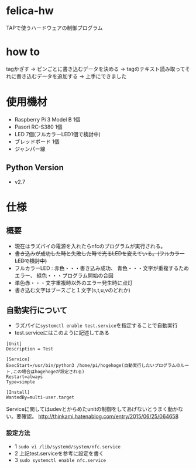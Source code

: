 # felica-hw
TAPで使うハードウェアの制御プログラム

# how to
tagかざす -> ピンごとに書き込むデータを決める -> tagのテキスト読み取ってそれに書き込むデータを追加する -> 上手にできました 

# 使用機材
- Raspberry Pi 3 Model B 1個
- Pasori RC-S380 1個
- LED 7個(フルカラーLED1個で検討中)
- ブレッドボード 1個
- ジャンパー線

## Python Version
- v2.7

# 仕様
## 概要
- 現在はラズパイの電源を入れたらnfcのプログラムが実行される。
- ~~書き込みが成功した時と失敗した時で光るLEDを変えている。(フルカラーLEDで検討中)~~
- フルカラーLED : 赤色・・・書き込み成功、 青色・・・文字が重複するためエラー、 緑色・・・プログラム開始の合図
- 単色赤・・・文字重複時以外のエラー発生時に点灯
- 書き込む文字はブースごと１文字(s,t,u,vのどれか)

## 自動実行について
- ラズパイに`systemctl enable test.service`を指定することで自動実行
- test.serviceにはこのように記述してある

```txt:test.service
[Unit]
Description = Test

[Service]
ExecStart=/usr/bin/python3 /home/pi/hogehoge(自動実行したいプログラムのルート,この場合はhogehogeが設定される)
Restart=always
Type=simple

[Install]
WantedBy=multi-user.target
```

Serviceに関してはudevとからめたunitの制御をしてあげないとうまく動かない。要確認。
http://thinkami.hatenablog.com/entry/2015/06/25/064658

### 設定方法
- 1 `sudo vi /lib/systemd/system/nfc.service`
- 2 上記test.serviceを参考に設定を書く
- 3 `sudo systemctl enable nfc.service`
